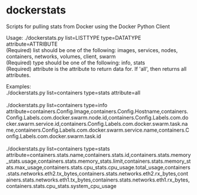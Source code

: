 # dockerstats
Scripts for pulling stats from Docker using the Docker Python Client 

Usage: ./dockerstats.py list=LISTTYPE type=DATATYPE attribute=ATTRIBUTE <br>
  (Required) list should be one of the following: images, services, nodes, containers, networks, volumes, client, swarm <br>
  (Required) type should be one of the following: info, stats <br>
  (Required) attribute is the attribute to return data for. If 'all', then returns all attributes. <br>
    
Examples: <br>
  ./dockerstats.py list=containers type=stats attribute=all <br><br>
  ./dockerstats.py list=containers type=info attribute=containers.Config.Image,containers.Config.Hostname,containers.Config.Labels.com.docker.swarm.node.id,containers.Config.Labels.com.docker.swarm.service.id,containers.Config.Labels.com.docker.swarm.task.name,containers.Config.Labels.com.docker.swarm.service.name,containers.Config.Labels.com.docker.swarm.task.id <br><br>
  ./dockerstats.py list=containers type=stats attribute=containers.stats.name,containers.stats.id,containers.stats.memory_stats.usage,containers.stats.memory_stats.limit,containers.stats.memory_stats.max_usage,containers.stats.cpu_stats.cpu_usage.total_usage,containers.stats.networks.eth2.tx_bytes,containers.stats.networks.eth2.rx_bytes,containers.stats.networks.eth1.tx_bytes,containers.stats.networks.eth1.rx_bytes,containers.stats.cpu_stats.system_cpu_usage <br><br>
